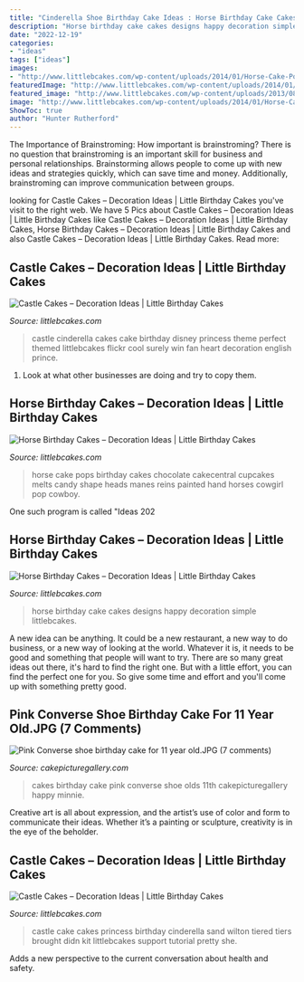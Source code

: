 ```yaml
---
title: "Cinderella Shoe Birthday Cake Ideas : Horse Birthday Cake Cakes Designs Happy Decoration Simple Littlebcakes"
description: "Horse birthday cake cakes designs happy decoration simple littlebcakes"
date: "2022-12-19"
categories:
- "ideas"
tags: ["ideas"]
images:
- "http://www.littlebcakes.com/wp-content/uploads/2014/01/Horse-Cake-Pops.jpg"
featuredImage: "http://www.littlebcakes.com/wp-content/uploads/2014/01/Horse-Cake-Pops.jpg"
featured_image: "http://www.littlebcakes.com/wp-content/uploads/2013/08/Cinderella-Castle-Cake.jpg"
image: "http://www.littlebcakes.com/wp-content/uploads/2014/01/Horse-Cake-Pops.jpg"
ShowToc: true
author: "Hunter Rutherford"
---
```



The Importance of Brainstroming: How important is brainstroming?
There is no question that brainstroming is an important skill for business and personal relationships. Brainstorming allows people to come up with new ideas and strategies quickly, which can save time and money. Additionally, brainstroming can improve communication between groups.

	

		
looking for Castle Cakes – Decoration Ideas | Little Birthday Cakes you've visit to the right web. We have 5 Pics about Castle Cakes – Decoration Ideas | Little Birthday Cakes like Castle Cakes – Decoration Ideas | Little Birthday Cakes, Horse Birthday Cakes – Decoration Ideas | Little Birthday Cakes and also Castle Cakes – Decoration Ideas | Little Birthday Cakes. Read more:
		
    
## Castle Cakes – Decoration Ideas | Little Birthday Cakes

<img loading=lazy src="http://www.littlebcakes.com/wp-content/uploads/2013/08/Cinderella-Castle-Cake.jpg" onerror="this.onerror=null;this.src='https://tse4.mm.bing.net/th?id=OIP.YSz5d4prMpC5GxNLJ7XF6gHaJ4&amp;pid=15.1';" alt="Castle Cakes – Decoration Ideas | Little Birthday Cakes">

_Source: littlebcakes.com_

>castle cinderella cakes cake birthday disney princess theme perfect themed littlebcakes flickr cool surely win fan heart decoration english prince. 

	

1. Look at what other businesses are doing and try to copy them.

    
## Horse Birthday Cakes – Decoration Ideas | Little Birthday Cakes

<img loading=lazy src="http://www.littlebcakes.com/wp-content/uploads/2014/01/Horse-Cake-Pops.jpg" onerror="this.onerror=null;this.src='https://tse1.mm.bing.net/th?id=OIP.x5TUFqM7WEjk0LiGwdBnmQHaJ7&amp;pid=15.1';" alt="Horse Birthday Cakes – Decoration Ideas | Little Birthday Cakes">

_Source: littlebcakes.com_

>horse cake pops birthday cakes chocolate cakecentral cupcakes melts candy shape heads manes reins painted hand horses cowgirl pop cowboy. 

	

One such program is called "Ideas 202
    
## Horse Birthday Cakes – Decoration Ideas | Little Birthday Cakes

<img loading=lazy src="http://www.littlebcakes.com/wp-content/uploads/2014/01/Horse-Cake-Designs.jpg" onerror="this.onerror=null;this.src='https://tse3.mm.bing.net/th?id=OIP.yCzcMelO0MPkeG0zT7a1wQHaE7&amp;pid=15.1';" alt="Horse Birthday Cakes – Decoration Ideas | Little Birthday Cakes">

_Source: littlebcakes.com_

>horse birthday cake cakes designs happy decoration simple littlebcakes. 

	

A new idea can be anything. It could be a new restaurant, a new way to do business, or a new way of looking at the world. Whatever it is, it needs to be good and something that people will want to try. There are so many great ideas out there, it's hard to find the right one. But with a little effort, you can find the perfect one for you. So give some time and effort and you'll come up with something pretty good.

    
## Pink Converse Shoe Birthday Cake For 11 Year Old.JPG (7 Comments)

<img loading=lazy src="http://www.cakepicturegallery.com/d/19440-1/Pink+Converse+shoe+birthday+cake+for+11+year+old.JPG" onerror="this.onerror=null;this.src='https://tse4.mm.bing.net/th?id=OIP.2KtH2w-PYp8_YjRDfVS4dAHaJ5&amp;pid=15.1';" alt="Pink Converse shoe birthday cake for 11 year old.JPG (7 comments)">

_Source: cakepicturegallery.com_

>cakes birthday cake pink converse shoe olds 11th cakepicturegallery happy minnie. 

	

Creative art is all about expression, and the artist’s use of color and form to communicate their ideas. Whether it’s a painting or sculpture, creativity is in the eye of the beholder.

    
## Castle Cakes – Decoration Ideas | Little Birthday Cakes

<img loading=lazy src="http://www.littlebcakes.com/wp-content/uploads/2013/08/Sand-Castle-Cake.jpg" onerror="this.onerror=null;this.src='https://tse3.mm.bing.net/th?id=OIP.Yiw9sbtaB4jN6TfoZGPHOQHaJ6&amp;pid=15.1';" alt="Castle Cakes – Decoration Ideas | Little Birthday Cakes">

_Source: littlebcakes.com_

>castle cake cakes princess birthday cinderella sand wilton tiered tiers brought didn kit littlebcakes support tutorial pretty she. 

	

Adds a new perspective to the current conversation about health and safety.

